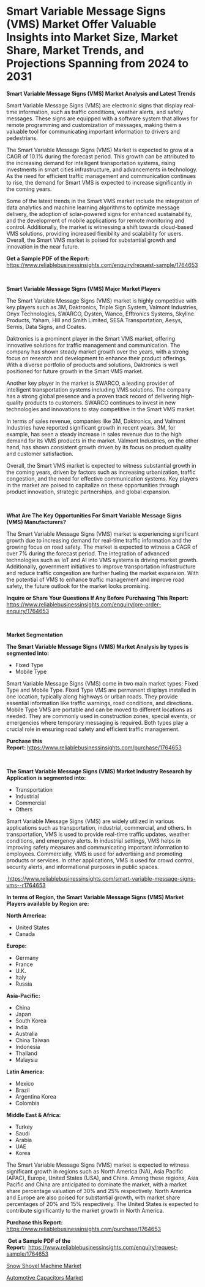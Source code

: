 <p><h1>Smart Variable Message Signs (VMS) Market Offer Valuable Insights into Market Size, Market Share, Market Trends, and Projections Spanning from 2024 to 2031</h1></p><p><strong>Smart Variable Message Signs (VMS) Market Analysis and Latest Trends</strong></p>
<p><p>Smart Variable Message Signs (VMS) are electronic signs that display real-time information, such as traffic conditions, weather alerts, and safety messages. These signs are equipped with a software system that allows for remote programming and customization of messages, making them a valuable tool for communicating important information to drivers and pedestrians.</p><p>The Smart Variable Message Signs (VMS) Market is expected to grow at a CAGR of 10.1% during the forecast period. This growth can be attributed to the increasing demand for intelligent transportation systems, rising investments in smart cities infrastructure, and advancements in technology. As the need for efficient traffic management and communication continues to rise, the demand for Smart VMS is expected to increase significantly in the coming years.</p><p>Some of the latest trends in the Smart VMS market include the integration of data analytics and machine learning algorithms to optimize message delivery, the adoption of solar-powered signs for enhanced sustainability, and the development of mobile applications for remote monitoring and control. Additionally, the market is witnessing a shift towards cloud-based VMS solutions, providing increased flexibility and scalability for users. Overall, the Smart VMS market is poised for substantial growth and innovation in the near future.</p></p>
<p><strong>Get a Sample PDF of the Report:&nbsp;</strong> <a href="https://www.reliablebusinessinsights.com/enquiry/request-sample/1764653">https://www.reliablebusinessinsights.com/enquiry/request-sample/1764653</a></p>
<p>&nbsp;</p>
<p><strong>Smart Variable Message Signs (VMS) Major Market Players</strong></p>
<p><p>The Smart Variable Message Signs (VMS) market is highly competitive with key players such as 3M, Daktronics, Triple Sign System, Valmont Industries, Onyx Technologies, SWARCO, Dysten, Wanco, Efftronics Systems, Skyline Products, Yaham, Hill and Smith Limited, SESA Transportation, Aesys, Sernis, Data Signs, and Coates.</p><p>Daktronics is a prominent player in the Smart VMS market, offering innovative solutions for traffic management and communication. The company has shown steady market growth over the years, with a strong focus on research and development to enhance their product offerings. With a diverse portfolio of products and solutions, Daktronics is well positioned for future growth in the Smart VMS market.</p><p>Another key player in the market is SWARCO, a leading provider of intelligent transportation systems including VMS solutions. The company has a strong global presence and a proven track record of delivering high-quality products to customers. SWARCO continues to invest in new technologies and innovations to stay competitive in the Smart VMS market.</p><p>In terms of sales revenue, companies like 3M, Daktronics, and Valmont Industries have reported significant growth in recent years. 3M, for example, has seen a steady increase in sales revenue due to the high demand for its VMS products in the market. Valmont Industries, on the other hand, has shown consistent growth driven by its focus on product quality and customer satisfaction.</p><p>Overall, the Smart VMS market is expected to witness substantial growth in the coming years, driven by factors such as increasing urbanization, traffic congestion, and the need for effective communication systems. Key players in the market are poised to capitalize on these opportunities through product innovation, strategic partnerships, and global expansion.</p></p>
<p>&nbsp;</p>
<p><strong>What Are The Key Opportunities For Smart Variable Message Signs (VMS) Manufacturers?</strong></p>
<p><p>The Smart Variable Message Signs (VMS) market is experiencing significant growth due to increasing demand for real-time traffic information and the growing focus on road safety. The market is expected to witness a CAGR of over 7% during the forecast period. The integration of advanced technologies such as IoT and AI into VMS systems is driving market growth. Additionally, government initiatives to improve transportation infrastructure and reduce traffic congestion are further fueling the market expansion. With the potential of VMS to enhance traffic management and improve road safety, the future outlook for the market looks promising.</p></p>
<p><strong>Inquire or Share Your Questions If Any Before Purchasing This Report:</strong> <a href="https://www.reliablebusinessinsights.com/enquiry/pre-order-enquiry/1764653">https://www.reliablebusinessinsights.com/enquiry/pre-order-enquiry/1764653</a></p>
<p>&nbsp;</p>
<p><strong>Market Segmentation</strong></p>
<p><strong>The Smart Variable Message Signs (VMS) Market Analysis by types is segmented into:</strong></p>
<p><ul><li>Fixed Type</li><li>Mobile Type</li></ul></p>
<p><p>Smart Variable Message Signs (VMS) come in two main market types: Fixed Type and Mobile Type. Fixed Type VMS are permanent displays installed in one location, typically along highways or urban roads. They provide essential information like traffic warnings, road conditions, and directions. Mobile Type VMS are portable and can be moved to different locations as needed. They are commonly used in construction zones, special events, or emergencies where temporary messaging is required. Both types play a crucial role in ensuring road safety and efficient traffic management.</p></p>
<p><strong>Purchase this Report:&nbsp;</strong><a href="https://www.reliablebusinessinsights.com/purchase/1764653">https://www.reliablebusinessinsights.com/purchase/1764653</a></p>
<p>&nbsp;</p>
<p><strong>The Smart Variable Message Signs (VMS) Market Industry Research by Application is segmented into:</strong></p>
<p><ul><li>Transportation</li><li>Industrial</li><li>Commercial</li><li>Others</li></ul></p>
<p><p>Smart Variable Message Signs (VMS) are widely utilized in various applications such as transportation, industrial, commercial, and others. In transportation, VMS is used to provide real-time traffic updates, weather conditions, and emergency alerts. In industrial settings, VMS helps in improving safety measures and communicating important information to employees. Commercially, VMS is used for advertising and promoting products or services. In other applications, VMS is used for crowd control, security alerts, and informational purposes in public spaces.</p></p>
<p><a href="https://www.reliablebusinessinsights.com/smart-variable-message-signs-vms--r1764653">&nbsp;https://www.reliablebusinessinsights.com/smart-variable-message-signs-vms--r1764653</a></p>
<p><strong>In terms of Region, the Smart Variable Message Signs (VMS) Market Players available by Region are:</strong></p>
<p>
    <p> <strong> North America: </strong>
        <ul>
            <li>United States</li>
            <li>Canada</li>
        </ul>
        </p> 
    <p> <strong> Europe: </strong>
        <ul>
            <li>Germany</li>
            <li>France</li>
            <li>U.K.</li>
            <li>Italy</li>
            <li>Russia</li>
        </ul>
        </p> 
    <p> <strong> Asia-Pacific: </strong>
        <ul>
            <li>China</li>
            <li>Japan</li>
            <li>South Korea</li>
            <li>India</li>
            <li>Australia</li>
            <li>China Taiwan</li>
            <li>Indonesia</li>
            <li>Thailand</li>
            <li>Malaysia</li>
        </ul>
        </p> 
    <p> <strong> Latin America: </strong>
        <ul>
            <li>Mexico</li>
            <li>Brazil</li>
            <li>Argentina Korea</li>
            <li>Colombia</li>
        </ul>
        </p> 
    <p> <strong> Middle East & Africa: </strong>
        <ul>
            <li>Turkey</li>
            <li>Saudi</li>
            <li>Arabia</li>
            <li>UAE</li>
            <li>Korea</li>
        </ul>
    </p>
    </p>
<p><p>The Smart Variable Message Signs (VMS) market is expected to witness significant growth in regions such as North America (NA), Asia Pacific (APAC), Europe, United States (USA), and China. Among these regions, Asia Pacific and China are anticipated to dominate the market, with a market share percentage valuation of 30% and 25% respectively. North America and Europe are also poised for substantial growth, with market share percentages of 20% and 15% respectively. The United States is expected to contribute significantly to the market growth in North America.</p></p>
<p><strong>Purchase this Report: </strong><a href="https://www.reliablebusinessinsights.com/purchase/1764653">https://www.reliablebusinessinsights.com/purchase/1764653</a></p>
<p>&nbsp;<strong>Get a Sample PDF of the Report:&nbsp;&nbsp;</strong><a href="https://www.reliablebusinessinsights.com/enquiry/request-sample/1764653">https://www.reliablebusinessinsights.com/enquiry/request-sample/1764653</a></p>
<p><strong></strong></p>
<p><p><a href="https://issuu.com/reportprime-2/docs/snow-shovel-machine-market-size-2030.pptx">Snow Shovel Machine Market</a></p><p><a href="https://github.com/waylose1223/Market-Research-Report-List-1/blob/main/automotive-capacitors-market.md">Automotive Capacitors Market</a></p></p>